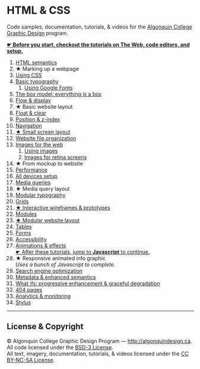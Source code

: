 # HTML & CSS

Code samples, documentation, tutorials, & videos for the [Algonquin College Graphic Design](http://algonquindesign.ca) program.

**[☛ Before you start, checkout the tutorials on The Web, code editors, and setup.](https://github.com/algonquindesign/resources)**

1. [HTML semantics](html-semantics)
2. ★ Marking up a webpage
3. [Using CSS](using-css)
4. [Basic typography](basic-typography)
	1. [Using Google Fonts](basic-typography/google-fonts)
5. [The box model: everything is a box](box-model)
6. [Flow & display](flow-display)
7. ★ Basic website layout
8. [Float & clear](float-clear)
9. [Position & z-index](position-zindex)
10. [Navigation](navigation)
11. [★ Small screen layout](small-screen-layout)
12. [Website file organization](organization)
13. [Images for the web](image-formats)
	1. [Using images](using-images)
	2. [Images for retina screens](images-for-retina)
14. ★ From mockup to website
15. [Performance](performance)
16. [All devices setup](all-devices-setup)
17. [Media queries](media-queries)
18. ★ Media query layout
19. [Modular typography](modular-typography)
20. [Grids](grids)
21. [★ Interactive wireframes & prototypes](interactive-wireframes-and-prototypes)
22. [Modules](modules)
23. [★ Modular website layout](modular-layout)
24. [Tables](tables)
25. [Forms](forms)
28. [Accessibility](accessibility)
29. [Animations & effects](animations-effects)<br>
	[☛ After these tutorials, jump to **Javascript** to continue.](https://github.com/algonquindesign/javascript)
30. ★ Responsive animated info graphic<br>
	*Uses a bunch of Javascript to complete.*
30. [Search engine optimization](search-engine-optimization)
31. [Metadata & enhanced semantics](metadata-enhanced-semantics)
32. [What ifs: progressive enhancement & graceful degradation](what-ifs)
33. [404 pages](404-pages)
34. [Analytics & monitoring](analytics)
35. [Stylus](stylus)

---

## License & Copyright

© Algonquin College Graphic Design Program — <http://algonquindesign.ca>.	
All code licensed under the [BSD-3 License](LICENSE).	
All text, imagery, documentation, tutorials, & videos licensed under the [CC BY-NC-SA License](http://creativecommons.org/licenses/by-nc-sa/4.0/).
